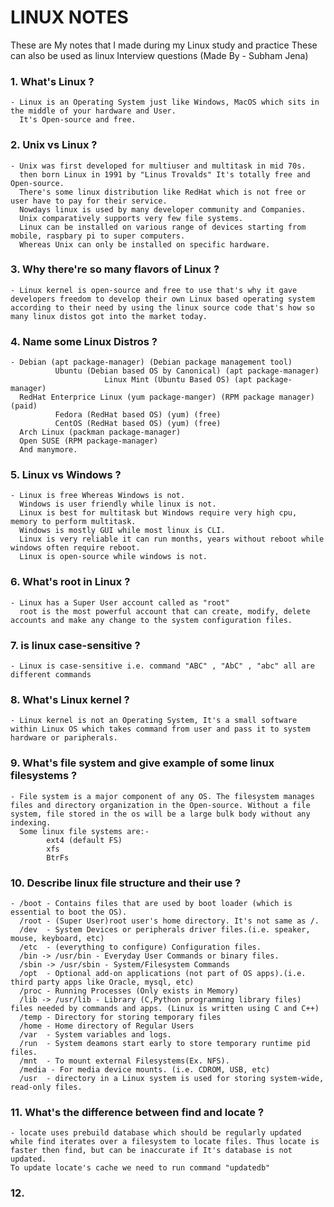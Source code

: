 # LINUX NOTES 
These are My notes that I made during my Linux study and practice These can also be used as linux Interview questions (Made By - Subham Jena)
### 1. What's Linux ?
    - Linux is an Operating System just like Windows, MacOS which sits in the middle of your hardware and User.
      It's Open-source and free.

### 2. Unix vs Linux ?
    - Unix was first developed for multiuser and multitask in mid 70s.
      then born Linux in 1991 by "Linus Trovalds" It's totally free and Open-source.
      There's some linux distribution like RedHat which is not free or user have to pay for their service.
      Nowdays linux is used by many developer community and Companies.
      Unix comparatively supports very few file systems.
      Linux can be installed on various range of devices starting from mobile, raspbary pi to super computers.
      Whereas Unix can only be installed on specific hardware.

### 3. Why there're so many flavors of Linux ?
    - Linux kernel is open-source and free to use that's why it gave developers freedom to develop their own Linux based operating system according to their need by using the linux source code that's how so many linux distos got into the market today.

### 4. Name some Linux Distros ?
    - Debian (apt package-manager) (Debian package management tool)
              Ubuntu (Debian based OS by Canonical) (apt package-manager)
                         Linux Mint (Ubuntu Based OS) (apt package-manager)
      RedHat Enterprice Linux (yum package-manger) (RPM package manager) (paid)
              Fedora (RedHat based OS) (yum) (free)
              CentOS (RedHat based OS) (yum) (free)
      Arch Linux (packman package-manager)
      Open SUSE (RPM package-manager)
      And manymore.

### 5. Linux vs Windows ?
    - Linux is free Whereas Windows is not.
      Windows is user friendly while linux is not.
      Linux is best for multitask but Windows require very high cpu, memory to perform multitask.
      Windows is mostly GUI while most linux is CLI.
      Linux is very reliable it can run months, years without reboot while windows often require reboot.
      Linux is open-source while windows is not.

### 6. What's root in Linux ?
    - Linux has a Super User account called as "root"
      root is the most powerful account that can create, modify, delete accounts and make any change to the system configuration files.

### 7. is linux case-sensitive ?
    - Linux is case-sensitive i.e. command "ABC" , "AbC" , "abc" all are different commands

### 8. What's Linux kernel ?
    - Linux kernel is not an Operating System, It's a small software within Linux OS which takes command from user and pass it to system hardware or paripherals.

### 9. What's file system and give example of some linux filesystems ?
    - File system is a major component of any OS. The filesystem manages files and directory organization in the Open-source. Without a file system, file stored in the os will be a large bulk body without any indexing.
      Some linux file systems are:-
            ext4 (default FS)
            xfs
            BtrFs

### 10. Describe linux file structure and their use ?
    - /boot - Contains files that are used by boot loader (which is essential to boot the OS).
      /root - (Super User)root user's home directory. It's not same as /.
      /dev  - System Devices or peripherals driver files.(i.e. speaker, mouse, keyboard, etc)
      /etc  - (everything to configure) Configuration files.
      /bin -> /usr/bin - Everyday User Commands or binary files.
      /sbin -> /usr/sbin - System/Filesystem Commands
      /opt  - Optional add-on applications (not part of OS apps).(i.e. third party apps like Oracle, mysql, etc)
      /proc - Running Processes (Only exists in Memory)
      /lib -> /usr/lib - Library (C,Python programming library files) files needed by commands and apps. (Linux is written using C and C++)
      /temp - Directory for storing temporary files
      /home - Home directory of Regular Users
      /var  - System variables and logs.
      /run  - System deamons start early to store temporary runtime pid files.
      /mnt  - To mount external Filesystems(Ex. NFS).
      /media - For media device mounts. (i.e. CDROM, USB, etc)
      /usr  - directory in a Linux system is used for storing system-wide, read-only files.

### 11. What's the difference between find and locate ?
    - locate uses prebuild database which should be regularly updated while find iterates over a filesystem to locate files. Thus locate is faster then find, but can be inaccurate if It's database is not updated.
    To update locate's cache we need to run command "updatedb"

### 12. 
